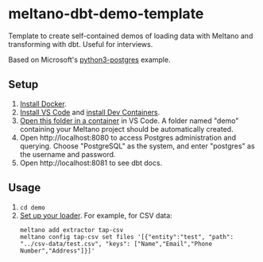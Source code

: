 # meltano-dbt-demo-template
Template to create self-contained demos of loading data with Meltano and transforming with dbt. Useful for interviews.

Based on Microsoft's [python3-postgres](https://github.com/microsoft/vscode-dev-containers/tree/main/containers/python-3-postgres) example.

## Setup

1.  [Install Docker](https://docs.docker.com/engine/install/).
2.  [Install VS Code](https://code.visualstudio.com/Download) and [install Dev Containers](https://marketplace.visualstudio.com/items?itemName=ms-vscode-remote.remote-containers).
3.  [Open this folder in a container](https://code.visualstudio.com/docs/devcontainers/containers#_quick-start-open-an-existing-folder-in-a-container) in VS Code. A folder named "demo" containing your Meltano project should be automatically created.
4.  Open http://localhost:8080 to access Postgres administration and querying. Choose "PostgreSQL" as the system, and enter "postgres" as the username and password.
5.  Open http://localhost:8081 to see dbt docs.

## Usage
1.  `cd demo`
2.  [Set up your loader](https://docs.meltano.com/getting-started/part1). For example, for CSV data:
    ```
    meltano add extractor tap-csv
    meltano config tap-csv set files '[{"entity":"test", "path": "../csv-data/test.csv", "keys": ["Name","Email","Phone Number","Address"]}]'
    ```
